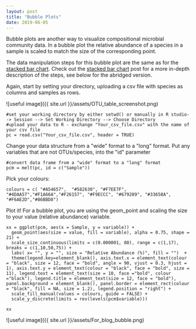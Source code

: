 ```yaml
---
layout: post
title: "Bubble Plots"
date: 2019-06-05
---
```



Bubble plots are another way to visualize compositional microbial community data. In a bubble plot the relative abundance of a species in a sample is scaled to match the size of the corresponding point.  

The data manipulation steps for this bubble plot are the same as for the [stacked bar chart](https://jkzorz.github.io/2019/06/05/stacked-bar-charts.html). Check out the [stacked bar chart](https://jkzorz.github.io/2019/06/05/stacked-bar-charts.html) post for a more in-depth description of the steps, see below for the abridged version.  

Again, start by setting your directory, uploading a csv file with species as columns and samples as rows. 

![useful image]({{ site.url }}/assets/OTU_table_screenshot.png)

```
#set your working directory by either setwd() or manually in R studio--> Session --> Set Working Directory --> Choose Directory
#upload your data to R - exchange "Your_csv_file.csv" with the name of your csv file
pc = read.csv("Your_csv_file.csv", header = TRUE)

```

Change your data structure from a "wide" format to a "long" format. Put any variables that are not OTUs/species, into the "id" parameter


```
#convert data frame from a "wide" format to a "long" format
pcm = melt(pc, id = c("Sample"))

```



Pick your colours: 

```
colours = c( "#A54657",  "#582630", "#F7EE7F", "#4DAA57","#F1A66A","#F26157", "#F9ECCC", "#679289", "#33658A", "#F6AE2D","#86BBD8")
```

Plot it! For a bubble plot, you are using the geom_point and scaling the size to your value (relative abundance) variable. 

```
xx = ggplot(pcm, aes(x = Sample, y = variable)) + 
  geom_point(aes(size = value, fill = variable), alpha = 0.75, shape = 21) + 
  scale_size_continuous(limits = c(0.000001, 80), range = c(1,17), breaks = c(1,10,50,75)) + 
  labs( x= "", y = "", size = "Relative Abundance (%)", fill = "")  + 
  theme(legend.key=element_blank(), axis.text.x = element_text(colour = "black", size = 12, face = "bold", angle = 90, vjust = 0.3, hjust = 1), axis.text.y = element_text(colour = "black", face = "bold", size = 11), legend.text = element_text(size = 10, face ="bold", colour ="black"), legend.title = element_text(size = 12, face = "bold"), panel.background = element_blank(), panel.border = element_rect(colour = "black", fill = NA, size = 1.2), legend.position = "right") +  
  scale_fill_manual(values = colours, guide = FALSE) + 
  scale_y_discrete(limits = rev(levels(pcm$variable))) 

xx
```


![useful image]({{ site.url }}/assets/For_blog_bubble.png)



